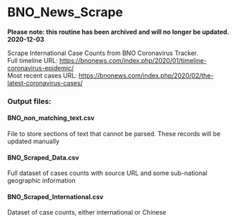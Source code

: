 # BNO_News_Scrape

**Please note: this routine has been archived and will no longer be updated. 2020-12-03**

Scrape International Case Counts from BNO Coronavirus Tracker.  
Full timeline URL: https://bnonews.com/index.php/2020/01/timeline-coronavirus-epidemic/  
Most recent cases URL: https://bnonews.com/index.php/2020/02/the-latest-coronavirus-cases/

### Output files:

#### BNO_non_matching_text.csv  
File to store sections of text that cannot be parsed. These records will be updated manually

#### BNO_Scraped_Data.csv  
Full dataset of cases counts with source URL and some sub-national geographic information 

#### BNO_Scraped_International.csv  
Dataset of case counts, either international or Chinese 

